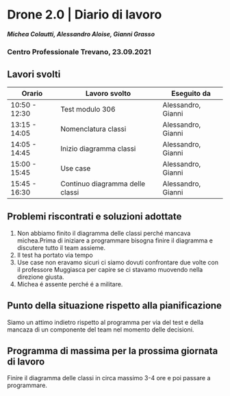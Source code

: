 # Drone 2.0 | Diario di lavoro
##### Michea Colautti, Alessandro Aloise, Gianni Grasso
### Centro Professionale Trevano, 23.09.2021

## Lavori svolti


|Orario        |Lavoro svolto                                               |Eseguito da         |
|--------------|------------------------------------------------------------|--------------------|
|10:50 - 12:30 | Test modulo 306                                            | Alessandro, Gianni |
|13:15 - 14:05 | Nomenclatura classi                                        | Alessandro, Gianni |
|14:05 - 14:45 | Inizio diagramma classi                                    | Alessandro, Gianni |
|15:00 - 15:45 | Use case                                                   | Alessandro, Gianni |
|15:45 - 16:30 | Continuo diagramma delle classi                            | Alessandro, Gianni |      


##  Problemi riscontrati e soluzioni adottate
1. Non abbiamo finito il diagramma delle classi perché mancava michea.Prima di iniziare a programmare bisogna finire il diagramma e discutere tutto il team assieme.
2. Il test ha portato via tempo
3. Use case non eravamo sicuri ci siamo dovuti confrontare due volte con il professore Muggiasca per capire se ci stavamo muovendo nella direzione giusta.
4.  Michea é assente perché é a militare. 

##  Punto della situazione rispetto alla pianificazione
Siamo un attimo indietro rispetto al programma per via del test e della mancaza di un componente del team nel momento delle decisioni.


## Programma di massima per la prossima giornata di lavoro
Finire il diagramma delle classi in circa massimo 3-4 ore e poi passare a programmare.
